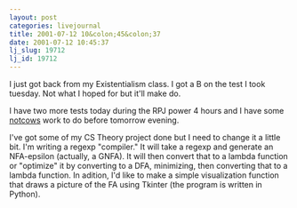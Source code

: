 ```yaml
---
layout: post
categories: livejournal
title: 2001-07-12 10&colon;45&colon;37
date: 2001-07-12 10:45:37
lj_slug: 19712
lj_id: 19712
---
```

I just got back from my Existentialism class. I got a B on the test I took tuesday. Not what I hoped for but it'll make do.  



I have two more tests today during the RPJ power 4 hours and I have some [notcows](http://www.notcows.com) work to do before tomorrow evening.  



I've got some of my CS Theory project done but I need to change it a little bit. I'm writing a regexp "compiler." It will take a regexp and generate an NFA-epsilon (actually, a GNFA). It will then convert that to a lambda function or "optimize" it by converting to a DFA, minimizing, then converting that to a lambda function. In adition, I'd like to make a simple visualization function that draws a picture of the FA using Tkinter (the program is written in Python).
